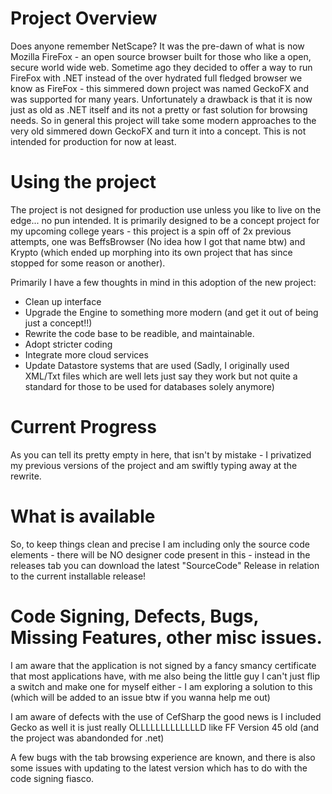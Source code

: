 # Project Overview

Does anyone remember NetScape? It was the pre-dawn of what is now Mozilla FireFox - an open source browser built for those who like a open, secure world wide web. Sometime ago they decided to offer a way to run FireFox with .NET instead of the over hydrated full fledged browser we know as FireFox - this simmered down project was named GeckoFX and was supported for many years. Unfortunately a drawback is that it is now just as old as .NET itself and its not a pretty or fast solution for browsing needs. So in general this project will take some modern approaches to the very old simmered down GeckoFX and turn it into a concept. This is not intended for production for now at least. 

# Using the project

The project is not designed for production use unless you like to live on the edge... no pun intended. It is primarily designed to be a concept project for my upcoming college years - this project is a spin off of 2x previous attempts, one was BeffsBrowser (No idea how I got that name btw) and Krypto (which ended up morphing into its own project that has since stopped for some reason or another). 

Primarily I have a few thoughts in mind in this adoption of the new project:

- Clean up interface
- Upgrade the Engine to something more modern (and get it out of being just a concept!!)
- Rewrite the code base to be readible, and maintainable.
- Adopt stricter coding
- Integrate more cloud services
- Update Datastore systems that are used (Sadly, I originally used XML/Txt files which are well lets just say they work but not quite a standard for those to be used for databases solely anymore) 

# Current Progress

As you can tell its pretty empty in here, that isn't by mistake - I privatized my previous versions of the project and am swiftly typing away at the rewrite. 

# What is available

So, to keep things clean and precise I am including only the source code elements - there will be NO designer code present in this - instead in the releases tab you can download the latest "SourceCode" Release in relation to the current installable release! 

# Code Signing, Defects, Bugs, Missing Features, other misc issues. 

I am aware that the application is not signed by a fancy smancy certificate that most applications have, with me also being the little guy I can't just flip a switch and make one for myself either - I am exploring a solution to this (which will be added to an issue btw if you wanna help me out)

I am aware of defects with the use of CefSharp the good news is I included Gecko as well it is just really OLLLLLLLLLLLLLD like FF Version 45 old (and the project was abandonded for .net) 

A few bugs with the tab browsing experience are known, and there is also some issues with updating to the latest version which has to do with the code signing fiasco. 


